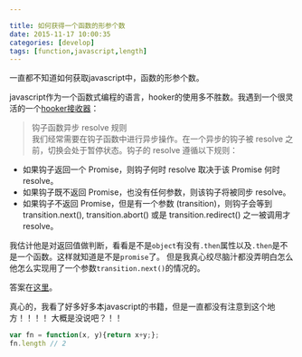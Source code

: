 ```yaml
---

title: 如何获得一个函数的形参个数
date: 2015-11-17 10:00:35
categories: [develop]
tags: [function,javascript,length]
---
```


一直都不知道如何获取javascript中，函数的形参个数。

<!--more-->

javascript作为一个函数式编程的语言，hooker的使用多不胜数。我遇到一个很灵活的一个[hooker接收器](http://vuejs.github.io/vue-router/zh-cn/pipeline/hooks.html)：  

>钩子函数异步 resolve 规则  
我们经常需要在钩子函数中进行异步操作。在一个异步的钩子被 resolve 之前，切换会处于暂停状态。钩子的 resolve 遵循以下规则：  
 - 如果钩子返回一个 Promise，则钩子何时 resolve 取决于该 Promise 何时 resolve。  
 - 如果钩子既不返回 Promise，也没有任何参数，则该钩子将被同步 resolve。  
 - 如果钩子不返回 Promise，但是有一个参数 (transition)，则钩子会等到 transition.next(), transition.abort() 或是 transition.redirect() 之一被调用才 resolve。

我估计他是对返回值做判断，看看是不是`object`有没有`.then`属性以及`.then`是不是一个函数。这样就知道是不是`promise`了。
但是我真心绞尽脑汁都没弄明白怎么他怎么实现用了一个参数`transition.next()`的情况的。

答案在[这里](http://javascript.ruanyifeng.com/grammar/function.html#toc8)。

真心的，我看了好多好多本javascript的书籍，但是一直都没有注意到这个地方！！！！
大概是没说吧？！！

```js
var fn = function(x, y){return x+y;};
fn.length // 2
```
